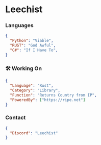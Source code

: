 # Leechist
### Languages
```json
{
  "Python": "Viable",
  "RUST": "God Awful",
  "C#": "If I Have To",
}
```
### 🛠 Working On
```json
{
  "Language": "Rust",
  "Category": "Library",
  "Function": "Returns Country from IP",
  "PoweredBy": ["https://ripe.net"]
}
```
### Contact
```json
{
  "Discord": "Leechist"
}
```

